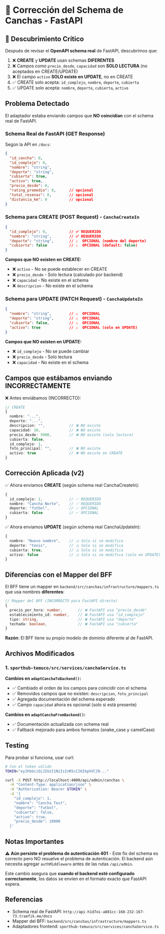 # 📝 Corrección del Schema de Canchas - FastAPI

## 🚨 Descubrimiento Crítico

Después de revisar el **OpenAPI schema real** de FastAPI, descubrimos que:

1. ❌ **CREATE** y **UPDATE** usan schemas **DIFERENTES**
2. ❌ Campos como `precio_desde`, `capacidad` son **SOLO LECTURA** (no aceptados en CREATE/UPDATE)
3. ❌ El campo `activo` **SOLO existe en UPDATE**, no en CREATE
4. ✅ CREATE solo acepta: `id_complejo`, `nombre`, `deporte`, `cubierta`
5. ✅ UPDATE solo acepta: `nombre`, `deporte`, `cubierta`, `activo`

## Problema Detectado

El adaptador estaba enviando campos que **NO coincidían** con el schema real de FastAPI.

### Schema Real de FastAPI (GET Response)

Según la API en `/docs`:

```json
{
  "id_cancha": 0,
  "id_complejo": 0,
  "nombre": "string",
  "deporte": "string",
  "cubierta": true,
  "activo": true,
  "precio_desde": 0,
  "rating_promedio": 0,      // opcional
  "total_resenas": 0,        // opcional
  "distancia_km": 0          // opcional
}
```

### Schema para CREATE (POST Request) - `CanchaCreateIn`

```json
{
  "id_complejo": 0,          // ✅ REQUERIDO
  "nombre": "string",        // ✅ REQUERIDO
  "deporte": "string",       // ⚠️  OPCIONAL (nombre del deporte)
  "cubierta": false          // ⚠️  OPCIONAL (default: false)
}
```

**Campos que NO existen en CREATE:**
- ❌ `activo` - No se puede establecer en CREATE
- ❌ `precio_desde` - Solo lectura (calculado por backend)
- ❌ `capacidad` - No existe en el schema
- ❌ `descripcion` - No existe en el schema

### Schema para UPDATE (PATCH Request) - `CanchaUpdateIn`

```json
{
  "nombre": "string",        // ⚠️  OPCIONAL
  "deporte": "string",       // ⚠️  OPCIONAL
  "cubierta": false,         // ⚠️  OPCIONAL
  "activo": true             // ⚠️  OPCIONAL (solo en UPDATE)
}
```

**Campos que NO existen en UPDATE:**
- ❌ `id_complejo` - No se puede cambiar
- ❌ `precio_desde` - Solo lectura
- ❌ `capacidad` - No existe en el schema

## Campos que estábamos enviando INCORRECTAMENTE

❌ Antes enviábamos (INCORRECTO):
```typescript
// CREATE
{
  nombre: "...",
  deporte: "...",
  descripcion: "",           // ❌ NO existe
  capacidad: 10,             // ❌ NO existe
  precio_desde: 5000,        // ❌ NO existe (solo lectura)
  cubierta: false,
  id_complejo: 1,
  foto_principal: "",        // ❌ NO existe
  activo: true               // ❌ NO existe en CREATE
}
```

## Corrección Aplicada (v2)

✅ Ahora enviamos **CREATE** (según schema real CanchaCreateIn):
```typescript
{
  id_complejo: 1,            // ✅ REQUERIDO
  nombre: "Cancha Norte",    // ✅ REQUERIDO
  deporte: "futbol",         // ✅ OPCIONAL
  cubierta: false            // ✅ OPCIONAL
}
```

✅ Ahora enviamos **UPDATE** (según schema real CanchaUpdateIn):
```typescript
{
  nombre: "Nuevo nombre",    // ⚠️ Solo si se modifica
  deporte: "tenis",          // ⚠️ Solo si se modifica
  cubierta: true,            // ⚠️ Solo si se modifica
  activo: false              // ⚠️ Solo si se modifica (solo en UPDATE)
}
```

## Diferencias con el Mapper del BFF

El BFF tiene un mapper en `backend/src/canchas/infrastructure/mappers.ts` que usa nombres **diferentes**:

```typescript
// Mapper del BFF (INCORRECTO para FastAPI directo)
{
  precio_por_hora: number,       // ❌ FastAPI usa "precio_desde"
  establecimiento_id: number,    // ❌ FastAPI usa "id_complejo"
  tipo: string,                  // ❌ FastAPI usa "deporte"
  techada: boolean,              // ❌ FastAPI usa "cubierta"
}
```

**Razón**: El BFF tiene su propio modelo de dominio diferente al de FastAPI.

## Archivos Modificados

### 1. `sporthub-temuco/src/services/canchaService.ts`

**Cambios en `adaptCanchaToBackend()`:**
- ✅ Cambiado el orden de los campos para coincidir con el schema
- ✅ Removidos campos que no existen: `descripcion`, `foto_principal`
- ✅ Agregada documentación del schema esperado
- ✅ Campo `capacidad` ahora es opcional (solo si está presente)

**Cambios en `adaptCanchaFromBackend()`:**
- ✅ Documentación actualizada con schema real
- ✅ Fallback mejorado para ambos formatos (snake_case y camelCase)

## Testing

Para probar si funciona, usar curl:

```bash
# Con el token válido
TOKEN="eyJhbGciOiJIUzI1NiIsInR5cCI6IkpXVCJ9..."

curl -X POST http://localhost:4000/api/admin/canchas \
  -H "Content-Type: application/json" \
  -H "Authorization: Bearer $TOKEN" \
  -d '{
    "id_complejo": 1,
    "nombre": "Cancha Test",
    "deporte": "futbol",
    "cubierta": false,
    "activo": true,
    "precio_desde": 10000
  }'
```

## Notas Importantes

⚠️ **Aún persiste el problema de autenticación 401** - Este fix del schema es correcto pero NO resuelve el problema de autenticación. El backend aún necesita agregar `authMiddleware` antes de las rutas `/api/admin`.

Este cambio asegura que **cuando el backend esté configurado correctamente**, los datos se envíen en el formato exacto que FastAPI espera.

## Referencias

- Schema real de FastAPI: `http://api-h1d7oi-a881cc-168-232-167-73.traefik.me/docs`
- Mapper del BFF: `backend/src/canchas/infrastructure/mappers.ts`
- Adaptadores frontend: `sporthub-temuco/src/services/canchaService.ts`
